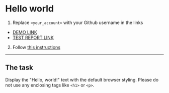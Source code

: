 # Hello world
1. Replace `<your_account>` with your Github username in the links
- [DEMO LINK](https://burunduk003.github.io/layout_hello-world/) <br>
- [TEST REPORT LINK](https://burunduk003.github.io/layout_hello-world/report/html_report/)
2. Follow [this instructions](https://mate-academy.github.io/layout_task-guideline/)
___

## The task 
Display the "Hello, world!" text with the default browser styling. Please do not 
use any enclosing tags like `<h1>` or `<p>`.
